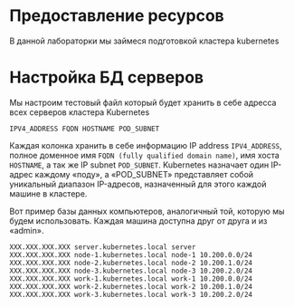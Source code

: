 # Предоставление ресурсов
В данной лабораторки мы займеся подготовкой кластера kubernetes
# Настройка БД серверов
Мы настроим тестовый файл который будет хранить в себе адресса всех серверов кластера Kubernetes
~~~
IPV4_ADDRESS FQDN HOSTNAME POD_SUBNET
~~~
Каждая колонка хранить в себе информацию IP address `IPV4_ADDRESS`, полное доменное имя `FQDN (fully qualified domain name)`, имя хоста `HOSTNAME`, а так же IP subnet `POD_SUBNET`. Kubernetes назначает один IP-адрес каждому «поду», а «POD_SUBNET» представляет собой уникальный диапазон IP-адресов, назначенный для этого каждой машине в кластере.

Вот пример базы данных компьютеров, аналогичный той, которую мы будем использовать. Каждая машина доступна друг от друга и из «admin».
~~~
XXX.XXX.XXX.XXX server.kubernetes.local server  
XXX.XXX.XXX.XXX node-1.kubernetes.local node-1 10.200.0.0/24
XXX.XXX.XXX.XXX node-2.kubernetes.local node-2 10.200.1.0/24
XXX.XXX.XXX.XXX node-3.kubernetes.local node-3 10.200.2.0/24
XXX.XXX.XXX.XXX work-1.kubernetes.local work-1 10.200.0.0/24
XXX.XXX.XXX.XXX work-2.kubernetes.local work-2 10.200.1.0/24
XXX.XXX.XXX.XXX work-3.kubernetes.local work-3 10.200.2.0/24
~~~

